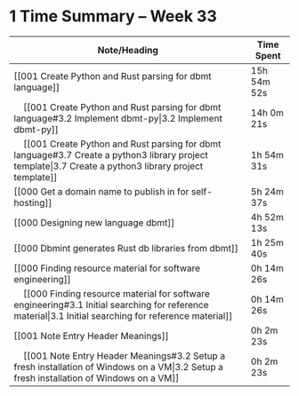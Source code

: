# 1 Time Summary – Week 33

| Note/Heading | Time Spent |
|--------------|------------|
| [[001 Create Python and Rust parsing for dbmt language]] | 15h 54m 52s |
| &nbsp;&nbsp;&nbsp;&nbsp;[[001 Create Python and Rust parsing for dbmt language#3.2 Implement dbmt-py\|3.2 Implement dbmt-py]] | 14h 0m 21s |
| &nbsp;&nbsp;&nbsp;&nbsp;[[001 Create Python and Rust parsing for dbmt language#3.7 Create a python3 library project template\|3.7 Create a python3 library project template]] | 1h 54m 31s |
| [[000 Get a domain name to publish in for self-hosting]] | 5h 24m 37s |
| [[000 Designing new language dbmt]] | 4h 52m 13s |
| [[000 Dbmint generates Rust db libraries from dbmt]] | 1h 25m 40s |
| [[000 Finding resource material for software engineering]] | 0h 14m 26s |
| &nbsp;&nbsp;&nbsp;&nbsp;[[000 Finding resource material for software engineering#3.1 Initial searching for reference material\|3.1 Initial searching for reference material]] | 0h 14m 26s |
| [[001 Note Entry Header Meanings]] | 0h 2m 23s |
| &nbsp;&nbsp;&nbsp;&nbsp;[[001 Note Entry Header Meanings#3.2 Setup a fresh installation of Windows on a VM\|3.2 Setup a fresh installation of Windows on a VM]] | 0h 2m 23s |


